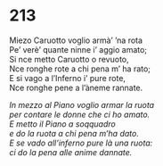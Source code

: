 # 213
  
Miezo Caruotto voglio armà’ ’na rota  
Pe’ verè’ quante ninne i’ aggio amato;  
Si nce metto Caruotto o revuoto,  
Nce ronghe rote a chi pena m’ ha rato;  
E si vago a l’Inferno i’ pure rote,  
Nce ronghe pene a l’àneme rannate.

*In mezzo al Piano voglio armar la ruota  
per contare le donne che ci ho amato.  
E metto il Piano a soqquadro  
e do la ruota a chi pena m’ha dato.  
E se vado all’inferno pure là una ruota:  
ci do la pena alle anime dannate.*


